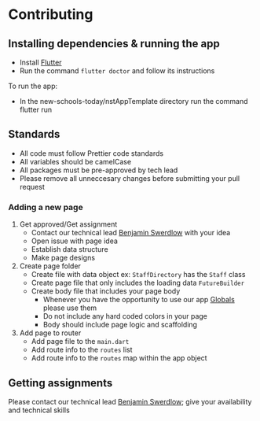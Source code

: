 # Contributing
## Installing dependencies & running the app
- Install [Flutter](https://flutter.dev/docs/get-started/install)
- Run the command <code>flutter doctor</code> and follow its instructions

To run the app:
- In the new-schools-today/nstAppTemplate directory run the command flutter run
## Standards
- All code must follow Prettier code standards
- All variables should be camelCase
- All packages must be pre-approved by tech lead
- Please remove all unneccesary changes before submitting your pull request

### Adding a new page
1. Get approved/Get assignment
    - Contact our technical lead [Benjamin Swerdlow](https://hackforla.slack.com/team/UKUHHS94L) with your idea
    - Open issue with page idea
    - Establish data structure
    - Make page designs
2. Create page folder
    - Create file with data object ex: <code>StaffDirectory</code> has the <code>Staff</code> class
    - Create page file that only includes the loading data <code>FutureBuilder</code>
    - Create body file that includes your page body
      - Whenever you have the opportunity to use our app [Globals]() please use them
      - Do not include any hard coded colors in your page
      - Body should include page logic and scaffolding
3. Add page to router
    - Add page file to the <code>main.dart</code>
    - Add route info to the <code>routes</code> list
    - Add route info to the <code>routes</code> map within the app object

## Getting assignments
Please contact our technical lead [Benjamin Swerdlow](https://hackforla.slack.com/team/UKUHHS94L); give your availability and technical skills
